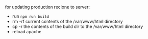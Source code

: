 for updating production reclone to server:
- run ```npm run build```
- rm -rf current contents of the /var/www/html directory
- cp -r the contents of the build dir to the /var/www/html directory
- reload apache
